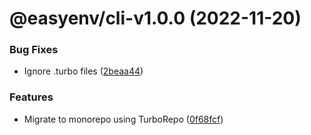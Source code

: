 # @easyenv/cli-v1.0.0 (2022-11-20)


### Bug Fixes

* Ignore .turbo files ([2beaa44](https://github.com/mkayander/easyenv/commit/2beaa44e3b6ce7ef26bf0a14535f9f11a7e14678))


### Features

* Migrate to monorepo using TurboRepo ([0f68fcf](https://github.com/mkayander/easyenv/commit/0f68fcfb9022961633bf8d3000abac6108b459a0))
